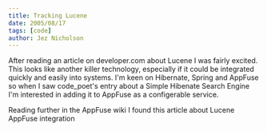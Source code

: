 ```yaml
---
title: Tracking Lucene
date: 2005/08/17
tags: [code]
author: Jez Nicholson
---
```

After reading an article on developer.com about Lucene I was fairly excited. This looks like another killer technology, especially if it could be integrated quickly and easily into systems. I'm keen on Hibernate, Spring and AppFuse so when I saw code_poet's entry about a Simple Hibenate Search Engine I'm interested in adding it to AppFuse as a configerable service.

Reading further in the AppFuse wiki I found this article about Lucene AppFuse integration